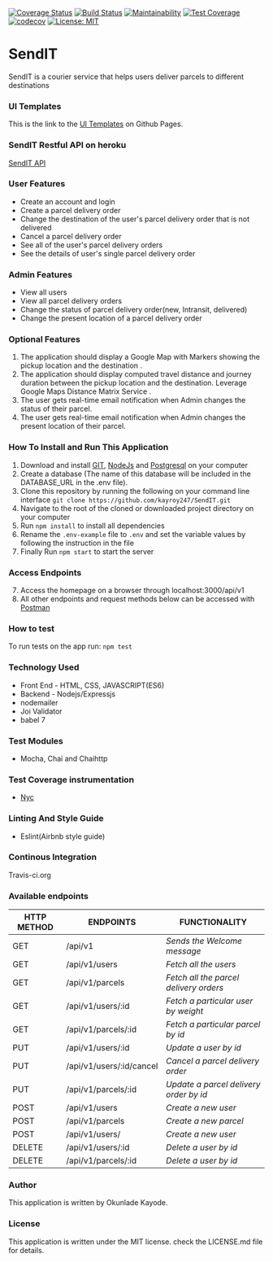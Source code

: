 [![Coverage Status](https://coveralls.io/repos/github/kayroy247/SendIT/badge.svg?branch=develop)](https://coveralls.io/github/kayroy247/SendIT?branch=develop) [![Build Status](https://travis-ci.org/kayroy247/SendIT.svg?branch=develop)](https://travis-ci.org/kayroy247/SendIT) [![Maintainability](https://api.codeclimate.com/v1/badges/c90808a7ebcd9f340f8c/maintainability)](https://codeclimate.com/github/kayroy247/SendIT/maintainability) [![Test Coverage](https://api.codeclimate.com/v1/badges/c90808a7ebcd9f340f8c/test_coverage)](https://codeclimate.com/github/kayroy247/SendIT/test_coverage) [![codecov](https://codecov.io/gh/kayroy247/SendIT/branch/develop/graph/badge.svg)](https://codecov.io/gh/kayroy247/SendIT) [![License: MIT](https://img.shields.io/badge/License-MIT-yellow.svg)](https://opensource.org/licenses/MIT)

# SendIT
SendIT is a courier service that helps users deliver parcels to different destinations

### UI Templates
This is the link to the [UI Templates](https://kayroy247.github.io/SendIT/) on Github Pages.

### SendIT Restful API on heroku
[SendIT API](https://sendit-1.herokuapp.com/)

### User Features
- Create an account and login
- Create a parcel delivery order
- Change the destination of the user's parcel delivery order that is not delivered
- Cancel a parcel delivery order
- See all of the user's parcel delivery orders
- See the details of user's single parcel delivery order

### Admin Features
- View all users
- View all parcel delivery orders
- Change the status of parcel delivery order(new, Intransit, delivered)
- Change the present location of a parcel delivery order

### Optional Features 
1. The application should display a Google Map with Markers showing the pickup location
    and the destination .
2. The application should display computed travel distance and journey duration between
    the pickup location and the destination. Leverage Google Maps Distance Matrix Service .
3. The user gets real-time email notification when Admin changes the status of their        parcel.
4. The user gets real-time email notification when Admin changes the present location of
   their parcel.

### How To Install and Run This Application
1. Download and install [GIT](https://git-scm.com/downloads), [NodeJs](https://nodejs.org/en/) and [Postgresql](https://www.postgresql.org/download/) on your computer
2. Create a database (The name of this database will be included in the DATABASE_URL in the .env file).
3. Clone this repository by running the following on your command line interface
`
git clone https://github.com/kayroy247/SendIT.git
`
4. Navigate to the root of the cloned or downloaded project directory on your computer
5. Run `npm install` to install all dependencies
6. Rename the `.env-example` file to `.env` and set the variable values by following the instruction in the file
6. Finally Run `npm start` to start the server

### Access Endpoints 
7. Access the homepage on a browser through localhost:3000/api/v1
8. All other endpoints and request methods below can be accessed with [Postman](https://chrome.google.com/webstore/detail/postman/fhbjgbiflinjbdggehcddcbncdddomop?hl=en)

### How to test
To run tests on the app run:
`
npm test
`
### Technology Used
- Front End - HTML, CSS, JAVASCRIPT(ES6)
- Backend - Nodejs/Expressjs
- nodemailer
- Joi Validator
- babel 7

### Test Modules
- Mocha, Chai and Chaihttp
### Test Coverage instrumentation
- [Nyc](https://www.npmjs.com/package/nyc) 
### Linting And Style Guide
- Eslint(Airbnb style guide)
### Continous Integration
Travis-ci.org
 
### Available endpoints
HTTP METHOD | ENDPOINTS | FUNCTIONALITY
--- | --- | ---
GET | /api/v1| *Sends the Welcome message*
GET | /api/v1/users   | *Fetch all the users*
GET | /api/v1/parcels   | *Fetch all the parcel delivery orders*
GET | /api/v1/users/:id   | *Fetch a particular user by weight*
GET | /api/v1/parcels/:id  | *Fetch a particular parcel by id*
PUT | /api/v1/users/:id  | *Update a user by id*
PUT | /api/v1/users/:id/cancel  | *Cancel a parcel delivery order*
PUT | /api/v1/parcels/:id  | *Update a parcel delivery order by id*
POST | /api/v1/users   | *Create a new user*
POST | /api/v1/parcels   | *Create a new parcel*
POST | /api/v1/users/   | *Create a new user*
DELETE | /api/v1/users/:id  | *Delete a user by id*
DELETE | /api/v1/parcels/:id  | *Delete a user by id*

### Author
This application is written by Okunlade Kayode. 

### License
This application is written under the MIT license. check the LICENSE.md file for details.






